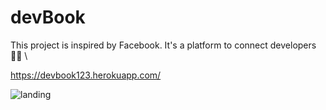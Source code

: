 # devBook 

This project is inspired by Facebook.
It's a platform to connect developers 👩‍💻 \

https://devbook123.herokuapp.com/

<img src="https://live.staticflickr.com/65535/51365720143_6dbd055cd3_k.jpg" alt="landing"/>

